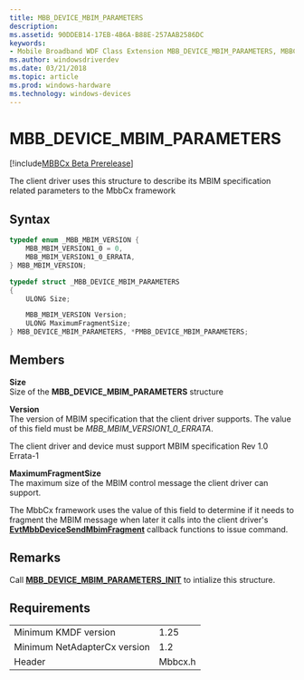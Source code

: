 ```yaml
---
title: MBB_DEVICE_MBIM_PARAMETERS
description: 
ms.assetid: 90DDEB14-17EB-4B6A-B88E-257AAB2586DC
keywords:
- Mobile Broadband WDF Class Extension MBB_DEVICE_MBIM_PARAMETERS, MBBCx MBB_DEVICE_MBIM_PARAMETERS
ms.author: windowsdriverdev
ms.date: 03/21/2018
ms.topic: article
ms.prod: windows-hardware
ms.technology: windows-devices
---
```


# MBB_DEVICE_MBIM_PARAMETERS

[!include[MBBCx Beta Prerelease](../mbbcx-beta-prerelease.md)]

The client driver uses this structure to describe its MBIM specification related parameters to the MbbCx framework

## Syntax

```C++
typedef enum _MBB_MBIM_VERSION {
    MBB_MBIM_VERSION1_0 = 0,
    MBB_MBIM_VERSION1_0_ERRATA,
} MBB_MBIM_VERSION;

typedef struct _MBB_DEVICE_MBIM_PARAMETERS
{
    ULONG Size;

    MBB_MBIM_VERSION Version;
    ULONG MaximumFragmentSize;
} MBB_DEVICE_MBIM_PARAMETERS, *PMBB_DEVICE_MBIM_PARAMETERS;
```

## Members

**Size**  
Size of the **MBB_DEVICE_MBIM_PARAMETERS** structure

**Version**  
The version of MBIM specification that the client driver supports. The value of this field must be *MBB_MBIM_VERSION1_0_ERRATA*.

The client driver and device must support MBIM specification Rev 1.0 Errata-1

**MaximumFragmentSize**  
The maximum size of the MBIM control message the client driver can support.

The MbbCx framework uses the value of this field to determine if it needs to fragment the MBIM message when later it calls into the client driver's [**EvtMbbDeviceSendMbimFragment**](evt-mbb-device-send-mbim-fragment.md) callback functions to issue command.  

## Remarks
Call [**MBB_DEVICE_MBIM_PARAMETERS_INIT**](mbb-device-mbim-parameters-init.md) to intialize this structure.

## Requirements

|     |     |
| --- | --- |
| Minimum KMDF version | 1.25 |
| Minimum NetAdapterCx version | 1.2 |
| Header | Mbbcx.h |
